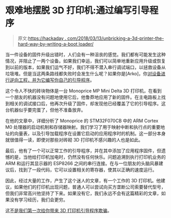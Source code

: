 # 艰难地摆脱 3D 打印机:通过编写引导程序

> 原文:[https://hackaday . com/2018/03/13/unbricking-a-3d-printer-the-hard-way-by-writing-a-boot loader/](https://hackaday.com/2018/03/13/unbricking-a-3d-printer-the-hard-way-by-writing-a-bootloader/)

当一件设备的固件升级出错时，人们会有一种沮丧的感觉。我们都有可能发生这种情况，并阻止了一两个设备。如果我们幸运，我们可以简单地重新应用升级或恢复到以前的版本，如果我们运气不好，我们不得不潜入串行调试端口，以拯救设备从垃圾堆。但是当这两条路线都失败时会发生什么呢？如果你是[Arko]，你[对设备进行逆向工程，并为它编写你自己的引导程序](http://arkorobotics.com/blog/?p=161)。

这个令人不快的砖块物体是一台 Monoprice MP Mini Delta 3D 打印机，在看到一个朋友的机器没有问题地使用它后，他鲁莽地应用了新的固件。在主电路板上找到相关的调试接口后，他再次升级了固件，却发现他已经覆盖了它的引导程序。这台机器似乎要完蛋了，但他不准备放弃。

在他的文章中，详细分析了 Monoprice 的 STM32F070CB 中的 ARM Cortex M0 处理器的启动机制和存储器映射。我们学习了用于映射中断和执行点的重要地址的向量表，以及引导加载程序在设置它启动的应用程序时的机制。这一部分本身就很值得一读，即使对那些对砖砌 3D 打印机不感兴趣的人也是如此。

最后，他有了一个可以正常工作的引导程序，并在其中添加了应用程序固件，但遗憾的是，当他给打印机加电时，仍然没有任何快乐。问题追溯到执行打印机业务的 ARM 和运行其显示器的 ESP8266 之间的串行连接。在与一位朋友的头脑风暴建议后，找到了一段代码，它可以设置相关的寄存器，使其以正确的速度运行。

因此，经过大量的工作，产生了这个迷人的文章，有一个工作的 3D 打印机。他建议，如果他们的打印机出现问题，普通人可以尝试向买方垄断公司索要替代型号，但我们非常高兴他坚持了下来。如果没有它，我们永远不会有这篇精彩的文章，如果没有学习经历，我们会更穷。

这[不是我们第一次给你带来 3D 打印机引导程序欺骗](https://hackaday.com/2015/03/30/injecting-sd-card-bootloaders/)。